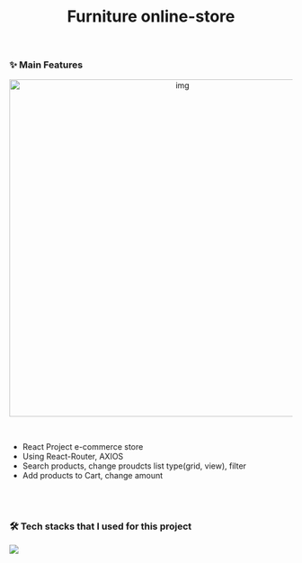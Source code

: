 <h1 align="center"> Furniture online-store </h1>

<br/>

### ✨ Main Features
<p align="center">
<img src="https://user-images.githubusercontent.com/65863834/138558728-57ccaaf1-da74-4be0-841a-c1b70fa28e06.gif" alt="img" style="width:600px"/>
</p>
<br/>

- React Project e-commerce store
- Using React-Router, AXIOS
- Search products, change proudcts list type(grid, view), filter
- Add products to Cart, change amount 

<br/>
<br/>

### 🛠 Tech stacks that I used for this project
<img src="https://img.shields.io/badge/react-61DAFB?style=for-the-badge&logo=react&logoColor=black">
<br/>
<br/>

